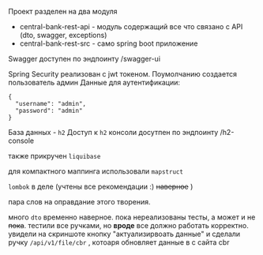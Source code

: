 Проект разделен на два модуля
- central-bank-rest-api - модуль содержащий все что связано с API (dto, swagger, exceptions)
- central-bank-rest-src - само spring boot приложение

Swagger доступен по эндпоинту /swagger-ui

Spring Security реализован с jwt токеном.
Поумолчанию создается пользователь админ
Данные для аутентификации:
```
{
  "username": "admin",
  "password": "admin"
}
```

База данных - `h2`
Доступ к `h2` консоли досутпен по эндпоинту /h2-console

также прикручен `liquibase`

для компактного маппинга использовали `mapstruct`

`lombok` в деле (учтены все рекомендации :) ~~наверное~~ ) 


пара слов на оправдание этого творения.

много `dto` временно наверное.
пока нереализованы тесты, а может и не ~~пока~~. тестили все ручками, но **вроде** все должно работать корректно.
увидели на скриншоте кнопку "актуализирвоать данные" и сделали ручку `/api/v1/file/cbr` , котоаря обновляет данные в с сайта cbr
